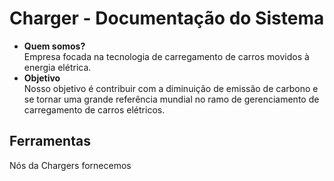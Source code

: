 # Charger - Documentação do Sistema
- **Quem somos?**\
Empresa focada na tecnologia de carregamento de carros movidos à energia elétrica\.
- **Objetivo**\
Nosso objetivo é contribuir com a diminuição de emissão de carbono e se tornar uma grande referência mundial no ramo de gerenciamento de carregamento de carros elétricos. 
## Ferramentas
Nós da Chargers fornecemos 

